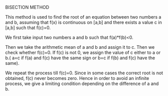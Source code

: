 BISECTION METHOD

This method is used to find the root of an equation between two numbers a and b, assuming that f(x) is continuous on [a,b] and there exists a value c in [a,b] such that f(c)=0.

We first take input two numbers a and b such that f(a)\*f(b)<0.

Then we take the arithmetic mean of a and b and assign it to c. Then we check whether f(c)=0. If f(c) is not 0, we assign the value of c either to a or b.( a=c if f(a) and f(c) have the same sign or b=c if f(b) and f(c) have the same).

We repeat the process till f(c)=0. Since in some cases the correct root is not obtained, f(c) never becomes zero. Hence in order to avoid an infinite process, we give a limiting condition depending on the difference of a and b.
